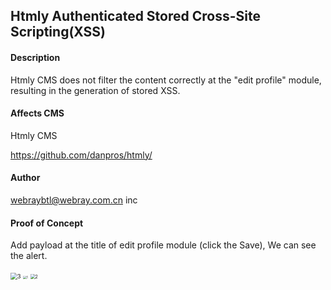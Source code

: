 ## Htmly Authenticated Stored Cross-Site Scripting(XSS)

#### Description

Htmly CMS does not filter the content correctly at the "edit profile" module, resulting in the generation of stored XSS.

#### Affects CMS

Htmly CMS

https://github.com/danpros/htmly/

#### Author

webraybtl@webray.com.cn inc

#### Proof of Concept

Add payload at the title of edit profile module (click the Save), We can see the alert. 

<img src="https://github.com/liaojia-99/project/blob/main/htmly/images/3.png" alt="3" style="zoom: 67%;" />

<img src="https://github.com/liaojia-99/project/blob/main/htmly/images/1.png" alt="1" style="zoom: 33%;" />

<img src="https://github.com/liaojia-99/project/blob/main/htmly/images/2.png" alt="2" style="zoom:50%;" />



